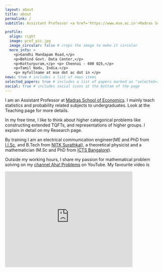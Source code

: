```yaml
---
layout: about
title: about
permalink: /
subtitle: Assistant Professor <a href='https://www.mse.ac.in'>Madras School of Economics</a>.

profile:
  align: right
  image: prof_pic.jpg
  image_circular: false # crops the image to make it circular
  more_info: >
    <p>Gandhi Mandapam Road,</p>
    <p>Behind Govt. Data Center,</p>
    <p>Kotturpuram,</p> <p> Chennai - 600 025,</p>
    <p>Tamil Nadu, India.</p>
    <p> myfullname at mse dot ac dot in </p>
news: true # includes a list of news items
selected_papers: true # includes a list of papers marked as "selected={true}"
social: true # includes social icons at the bottom of the page
---
```


I am an Assistant Professor at <a href='https://www.mse.ac.in'>Madras School of Economics</a>. I mainly teach statistics and probability related subjects to undergraduates. Look at the Teaching page for more details.

In my free time, I like to think about higher categorical problems like constructing extended TQFTs, and representations of higher groups. I explain in detail on my Research page.

By training I am an electrical communication engineer(ME and PhD from <a href='https://iisc.ac.in'>I.I.Sc</a>, and B.Tech from <a href='https://www.nitk.ac.in'>NITK Surathkal</a>), a theoretical physicist and a mathematician (M.Sc and PhD from <a href='https://www.icts.res.in'>ICTS Bangalore</a>).

Outside my working hours, I share my passion for mathematical problem solving on my <a href='https://youtube.com/@mudithamath?feature=shared'>channel Aha! Problems</a> on YouTube. My favourite video is

<iframe width="420" height="315" src="http://www.youtube.com/embed/dQw4w9WgXcQ" frameborder="0" </iframe>

I am a homebody. I love collecting stationaries (especially fountain pens and inks), watching animes and rom-coms. I have a decent collection of books and a diverse video game collection. You can look at Miscellany for more details.

